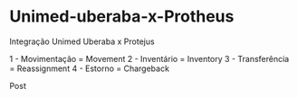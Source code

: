 # Unimed-uberaba-x-Protheus
Integração Unimed Uberaba x Protejus

1 - Movimentação = Movement
2 - Inventário = Inventory
3 - Transferência = Reassignment
4 - Estorno = Chargeback

Post 
